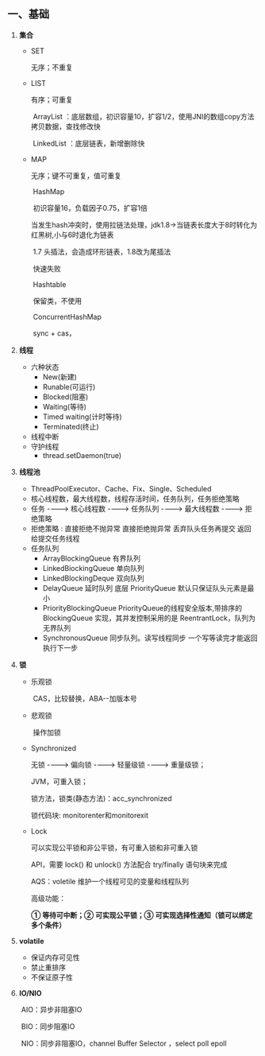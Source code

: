 ## 一、基础

1. **集合**

   - SET  

     无序；不重复

   - LIST

     有序；可重复

     ​        ArrayList ：底层数组，初识容量10，扩容1/2，使用JNI的数组copy方法拷贝数据，查找修改快

     ​		LinkedList ：底层链表，新增删除快

   - MAP

     无序；键不可重复，值可重复

     ​		HashMap

     ​			初识容量16，负载因子0.75，扩容1倍

     ​			当发生hash冲突时，使用拉链法处理，jdk1.8->当链表长度大于8时转化为红黑树,小与6时退化为链表

     ​			1.7 头插法，会造成环形链表，1.8改为尾插法

     ​			快速失败
     
     ​		Hashtable
     
     ​			保留类，不使用
     
     ​		ConcurrentHashMap
     
     ​				sync + cas，

2. **线程**

   - 六种状态
     - New(新建)
     - Runable(可运行)
     - Blocked(阻塞)
     - Waiting(等待)
     - Timed waiting(计时等待)
     - Terminated(终止)
   - 线程中断
   - 守护线程
     - thread.setDaemon(true)

3. **线程池**

   - ThreadPoolExecutor、Cache、Fix、Single、Scheduled
   - 核心线程数，最大线程数，线程存活时间，任务队列，任务拒绝策略
   - 任务 ----> 核心线程数 ----> 任务队列 ----> 最大线程数 ----> 拒绝策略
   - 拒绝策略 :   直接拒绝不抛异常   直接拒绝抛异常      丢弃队头任务再提交     返回给提交任务线程
   - 任务队列
     - ArrayBlockingQueue 有界队列
     - LinkedBiockingQueue 单向队列
     - LinkedBlockingDeque 双向队列
     - DelayQueue 延时队列  底层 PriorityQueue 默认只保证队头元素是最小
     - PriorityBlockingQueue  PriorityQueue的线程安全版本,带排序的 BlockingQueue 实现，其并发控制采用的是 ReentrantLock，队列为无界队列
     - SynchronousQueue  同步队列。读写线程同步 一个写等读完才能返回执行下一步

4. **锁**

   - 乐观锁

     ​       CAS，比较替换，ABA--加版本号

   - 悲观锁

     ​      操作加锁

   - Synchronized

     无锁 ----> 偏向锁 ----> 轻量级锁 ----> 重量级锁；

     JVM，可重入锁；

     锁方法，锁类(静态方法)：acc_synchronized 

     锁代码块:  monitorenter和monitorexit

   - Lock

     可以实现公平锁和非公平锁，有可重入锁和非可重入锁

     API，需要 lock() 和 unlock() 方法配合 try/finally 语句块来完成

     AQS：voletile 维护一个线程可见的变量和线程队列

     高级功能：

     **① 等待可中断；② 可实现公平锁；③ 可实现选择性通知（锁可以绑定多个条件）**

5. **volatile**

   - 保证内存可见性
   - 禁止重排序
   - 不保证原子性

6. **IO/NIO**

   ​       AIO：异步非阻塞IO

   ​	   BIO：同步阻塞IO

   ​       NIO：同步非阻塞IO，channel Buffer Selector ，select poll epoll 

